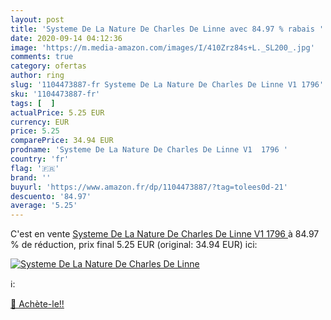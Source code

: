```yaml
---
layout: post
title: 'Systeme De La Nature De Charles De Linne avec 84.97 % rabais '
date: 2020-09-14 04:12:36
image: 'https://m.media-amazon.com/images/I/410Zrz84s+L._SL200_.jpg'
comments: true
category: ofertas
author: ring
slug: '1104473887-fr Systeme De La Nature De Charles De Linne V1 1796'
sku: '1104473887-fr'
tags: [  ]
actualPrice: 5.25 EUR
currency: EUR
price: 5.25
comparePrice: 34.94 EUR
prodname: 'Systeme De La Nature De Charles De Linne V1  1796 '
country: 'fr'
flag: '🇫🇷'
brand: ''
buyurl: 'https://www.amazon.fr/dp/1104473887/?tag=tolees0d-21'
descuento: '84.97'
average: '5.25'
---
```


C'est en vente [Systeme De La Nature De Charles De Linne V1  1796 ](https://www.amazon.fr/dp/1104473887/?tag=tolees0d-21)  à  84.97 % de réduction, prix final  5.25 EUR (original: 34.94 EUR) ici:

[![Systeme De La Nature De Charles De Linne](https://m.media-amazon.com/images/I/410Zrz84s+L._SL200_.jpg)](https://www.amazon.fr/dp/1104473887/?tag=tolees0d-21)

ℹ️:


[🛒 Achète-le!!](https://www.amazon.fr/dp/1104473887/?tag=tolees0d-21)
